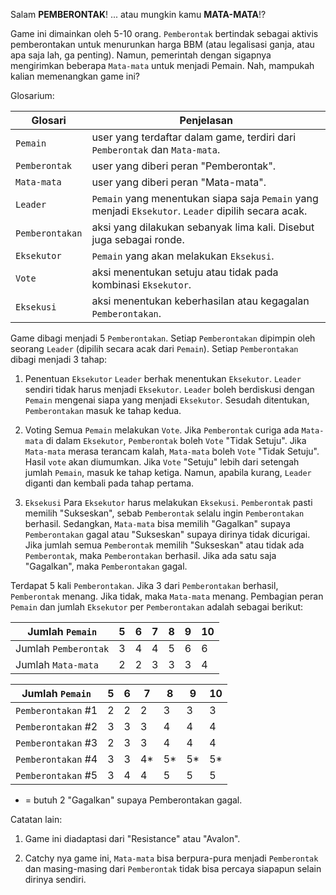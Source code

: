 Salam **PEMBERONTAK**! ... atau mungkin kamu **MATA-MATA**!?

Game ini dimainkan oleh 5-10 orang. `Pemberontak` bertindak sebagai aktivis pemberontakan untuk menurunkan harga BBM (atau legalisasi ganja, atau apa saja lah, ga penting). Namun, pemerintah dengan sigapnya mengirimkan beberapa `Mata-mata` untuk menjadi Pemain. Nah, mampukah kalian memenangkan game ini?

Glosarium:

Glosari | Penjelasan
--------|-----------
`Pemain` | user yang terdaftar dalam game, terdiri dari `Pemberontak` dan `Mata-mata`.
`Pemberontak` | user yang diberi peran "Pemberontak".
`Mata-mata` | user yang diberi peran "Mata-mata".
`Leader` | `Pemain` yang menentukan siapa saja `Pemain` yang menjadi `Eksekutor`. `Leader` dipilih secara acak.
`Pemberontakan` | aksi yang dilakukan sebanyak lima kali. Disebut juga sebagai ronde.
`Eksekutor` | `Pemain` yang akan melakukan `Eksekusi`.
`Vote` | aksi menentukan setuju atau tidak pada kombinasi `Eksekutor`.
`Eksekusi` | aksi menentukan keberhasilan atau kegagalan `Pemberontakan`.

Game dibagi menjadi 5 `Pemberontakan`. Setiap `Pemberontakan` dipimpin oleh seorang `Leader` (dipilih secara acak dari `Pemain`). Setiap `Pemberontakan` dibagi menjadi 3 tahap:

1. Penentuan `Eksekutor`
`Leader` berhak menentukan `Eksekutor`. `Leader` sendiri tidak harus menjadi `Eksekutor`. `Leader` boleh berdiskusi dengan `Pemain` mengenai siapa yang menjadi `Eksekutor`. Sesudah ditentukan, `Pemberontakan` masuk ke tahap kedua.

2. Voting
Semua `Pemain` melakukan `Vote`. Jika `Pemberontak` curiga ada `Mata-mata` di dalam `Eksekutor`, `Pemberontak` boleh `Vote` "Tidak Setuju". Jika `Mata-mata` merasa terancam kalah, `Mata-mata` boleh `Vote` "Tidak Setuju". Hasil `vote` akan diumumkan. Jika `Vote` "Setuju" lebih dari setengah jumlah `Pemain`, masuk ke tahap ketiga. Namun, apabila kurang, `Leader` diganti dan kembali pada tahap pertama.

3. `Eksekusi`
Para `Eksekutor` harus melakukan `Eksekusi`. `Pemberontak` pasti memilih "Sukseskan", sebab `Pemberontak` selalu ingin `Pemberontakan` berhasil. Sedangkan, `Mata-mata` bisa memilih "Gagalkan" supaya `Pemberontakan` gagal atau "Sukseskan" supaya dirinya tidak dicurigai. Jika jumlah semua `Pemberontak` memilih "Sukseskan" atau tidak ada `Pemberontak`, maka `Pemberontakan` berhasil. Jika ada satu saja "Gagalkan", maka `Pemberontakan` gagal.

Terdapat 5 kali `Pemberontakan`. Jika 3 dari `Pemberontakan` berhasil, `Pemberontak` menang. Jika tidak, maka `Mata-mata` menang. Pembagian peran `Pemain` dan jumlah `Eksekutor` per `Pemberontakan` adalah sebagai berikut:

Jumlah `Pemain`      | 5 | 6 | 7 | 8 | 9 | 10
---------------------|---|---|---|---|---|----
Jumlah `Pemberontak` | 3 | 4 | 4 | 5 | 6 | 6
Jumlah `Mata-mata`   | 2 | 2 | 3 | 3 | 3 | 4

Jumlah `Pemain`    | 5 | 6 | 7 | 8 | 9 | 10
-------------------|---|---|---|---|---|----
`Pemberontakan` #1 | 2 | 2 | 2 | 3 | 3 | 3
`Pemberontakan` #2 | 3 | 3 | 3 | 4 | 4 | 4
`Pemberontakan` #3 | 2 | 3 | 3 | 4 | 4 | 4
`Pemberontakan` #4 | 3 | 3 | 4*| 5*| 5*| 5*
`Pemberontakan` #5 | 3 | 4 | 4 | 5 | 5 | 5

* = butuh 2 "Gagalkan" supaya Pemberontakan gagal.



Catatan lain:

1. Game ini diadaptasi dari "Resistance" atau "Avalon".

2. Catchy nya game ini, `Mata-mata` bisa berpura-pura menjadi `Pemberontak` dan masing-masing dari `Pemberontak` tidak bisa percaya siapapun selain dirinya sendiri.  
